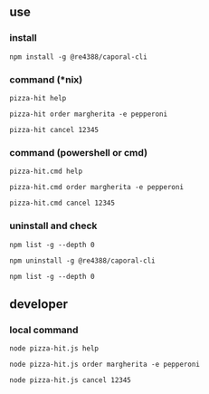 ## use

### install

`npm install -g @re4388/caporal-cli`

### command (*nix)

`pizza-hit help`

`pizza-hit order margherita -e pepperoni`

`pizza-hit cancel 12345`

### command (powershell or cmd)
`pizza-hit.cmd help`

`pizza-hit.cmd order margherita -e pepperoni`

`pizza-hit.cmd cancel 12345`


### uninstall and check

`npm list -g --depth 0`

`npm uninstall -g @re4388/caporal-cli`

`npm list -g --depth 0`

## developer

### local command

`node pizza-hit.js help`

`node pizza-hit.js order margherita -e pepperoni`

`node pizza-hit.js cancel 12345`
